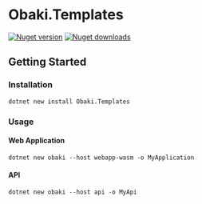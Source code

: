 # Obaki.Templates
[![Nuget version](https://img.shields.io/nuget/v/Obaki.Templates?color=ff4081&label=nuget%20version&logo=nuget&style=flat-square)](https://www.nuget.org/packages/Obaki.Templates/)
[![Nuget downloads](https://img.shields.io/nuget/dt/Obaki.Templates?color=ff4081&label=nuget%20downloads&logo=nuget&style=flat-square)](https://www.nuget.org/packages/Obaki.Templates/)

## Getting Started

### Installation
```
dotnet new install Obaki.Templates
```

### Usage

#### Web Application
```
dotnet new obaki --host webapp-wasm -o MyApplication
```

#### API
```
dotnet new obaki --host api -o MyApi
```
